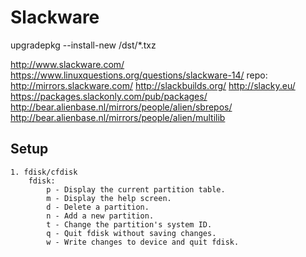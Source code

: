 # Slackware

upgradepkg --install-new /dst/*.txz 

http://www.slackware.com/
https://www.linuxquestions.org/questions/slackware-14/
repo:
    http://mirrors.slackware.com/
    http://slackbuilds.org/
    http://slacky.eu/
    https://packages.slackonly.com/pub/packages/
    http://bear.alienbase.nl/mirrors/people/alien/sbrepos/
    http://bear.alienbase.nl/mirrors/people/alien/multilib

## Setup
```
1. fdisk/cfdisk
    fdisk:
        p - Display the current partition table.
        m - Display the help screen.
        d - Delete a partition.
        n - Add a new partition.
        t - Change the partition's system ID.
        q - Quit fdisk without saving changes.
        w - Write changes to device and quit fdisk. 
```